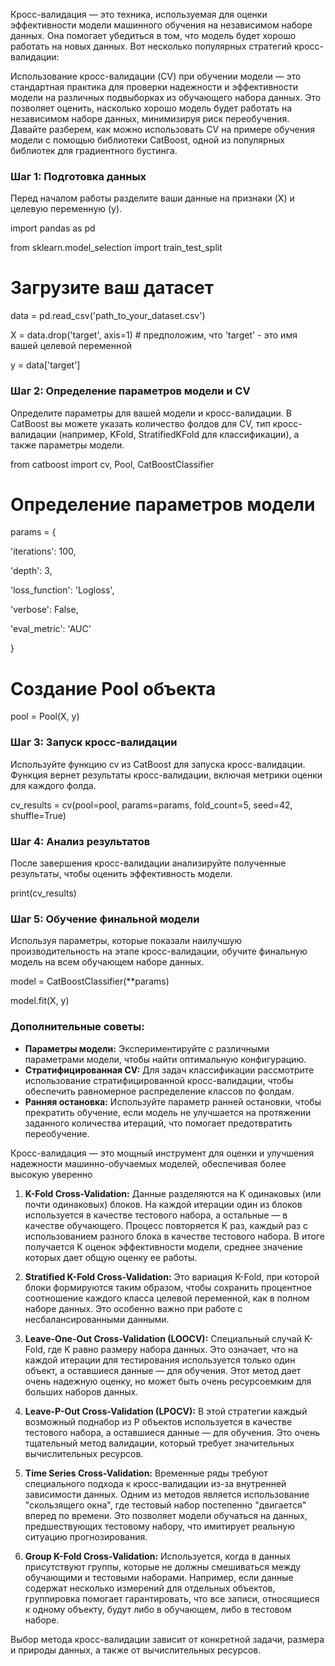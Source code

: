 Кросс-валидация — это техника, используемая для оценки эффективности модели машинного обучения на независимом наборе данных. Она помогает убедиться в том, что модель будет хорошо работать на новых данных. Вот несколько популярных стратегий кросс-валидации:

Использование кросс-валидации (CV) при обучении модели — это стандартная практика для проверки надежности и эффективности модели на различных подвыборках из обучающего набора данных. Это позволяет оценить, насколько хорошо модель будет работать на независимом наборе данных, минимизируя риск переобучения. Давайте разберем, как можно использовать CV на примере обучения модели с помощью библиотеки CatBoost, одной из популярных библиотек для градиентного бустинга.

  

  

  

### Шаг 1: Подготовка данных

Перед началом работы разделите ваши данные на признаки (X) и целевую переменную (y).

import pandas as pd

from sklearn.model_selection import train_test_split

# Загрузите ваш датасет

data = pd.read_csv('path_to_your_dataset.csv')

X = data.drop('target', axis=1) # предположим, что 'target' - это имя вашей целевой переменной

y = data['target']

### Шаг 2: Определение параметров модели и CV

Определите параметры для вашей модели и кросс-валидации. В CatBoost вы можете указать количество фолдов для CV, тип кросс-валидации (например, KFold, StratifiedKFold для классификации), а также параметры модели.

from catboost import cv, Pool, CatBoostClassifier

# Определение параметров модели

params = {

'iterations': 100,

'depth': 3,

'loss_function': 'Logloss',

'verbose': False,

'eval_metric': 'AUC'

}

# Создание Pool объекта

pool = Pool(X, y)

### Шаг 3: Запуск кросс-валидации

Используйте функцию cv из CatBoost для запуска кросс-валидации. Функция вернет результаты кросс-валидации, включая метрики оценки для каждого фолда.

cv_results = cv(pool=pool, params=params, fold_count=5, seed=42, shuffle=True)

### Шаг 4: Анализ результатов

После завершения кросс-валидации анализируйте полученные результаты, чтобы оценить эффективность модели.

print(cv_results)

### Шаг 5: Обучение финальной модели

Используя параметры, которые показали наилучшую производительность на этапе кросс-валидации, обучите финальную модель на всем обучающем наборе данных.

model = CatBoostClassifier(**params)

model.fit(X, y)

### Дополнительные советы:

- **Параметры модели:** Экспериментируйте с различными параметрами модели, чтобы найти оптимальную конфигурацию.
- **Стратифицированная CV:** Для задач классификации рассмотрите использование стратифицированной кросс-валидации, чтобы обеспечить равномерное распределение классов по фолдам.
- **Ранняя остановка:** Используйте параметр ранней остановки, чтобы прекратить обучение, если модель не улучшается на протяжении заданного количества итераций, что помогает предотвратить переобучение.

Кросс-валидация — это мощный инструмент для оценки и улучшения надежности машинно-обучаемых моделей, обеспечивая более высокую уверенно

1. **K-Fold Cross-Validation:** Данные разделяются на K одинаковых (или почти одинаковых) блоков. На каждой итерации один из блоков используется в качестве тестового набора, а остальные — в качестве обучающего. Процесс повторяется K раз, каждый раз с использованием разного блока в качестве тестового набора. В итоге получается K оценок эффективности модели, среднее значение которых дает общую оценку ее работы.

2. **Stratified K-Fold Cross-Validation:** Это вариация K-Fold, при которой блоки формируются таким образом, чтобы сохранить процентное соотношение каждого класса целевой переменной, как в полном наборе данных. Это особенно важно при работе с несбалансированными данными.

3. **Leave-One-Out Cross-Validation (LOOCV):** Специальный случай K-Fold, где K равно размеру набора данных. Это означает, что на каждой итерации для тестирования используется только один объект, а оставшиеся данные — для обучения. Этот метод дает очень надежную оценку, но может быть очень ресурсоемким для больших наборов данных.

4. **Leave-P-Out Cross-Validation (LPOCV):** В этой стратегии каждый возможный поднабор из P объектов используется в качестве тестового набора, а оставшиеся данные — для обучения. Это очень тщательный метод валидации, который требует значительных вычислительных ресурсов.

5. **Time Series Cross-Validation:** Временные ряды требуют специального подхода к кросс-валидации из-за внутренней зависимости данных. Одним из методов является использование "скользящего окна", где тестовый набор постепенно "двигается" вперед по времени. Это позволяет модели обучаться на данных, предшествующих тестовому набору, что имитирует реальную ситуацию прогнозирования.

6. **Group K-Fold Cross-Validation:** Используется, когда в данных присутствуют группы, которые не должны смешиваться между обучающими и тестовыми наборами. Например, если данные содержат несколько измерений для отдельных объектов, группировка помогает гарантировать, что все записи, относящиеся к одному объекту, будут либо в обучающем, либо в тестовом наборе.

Выбор метода кросс-валидации зависит от конкретной задачи, размера и природы данных, а также от вычислительных ресурсов.